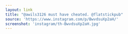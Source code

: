 ```yaml
---
layout: link
title: "@awils3126 must have cheated. @flatstickpub"
source: 'https://www.instagram.com/p/BwvdsuXp2aH/'
screenshot: 'instagram/th-BwvdsuXp2aH.jpg'
---
```


